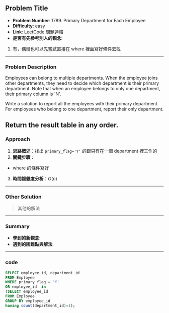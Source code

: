 ## Problem Title

- **Problem Number**:  1789. Primary Department for Each Employee
- **Difficulty**: easy
- **Link**: [LeetCode 問題連結](https://leetcode.com/problems/primary-department-for-each-employee/description/?envType=study-plan-v2&envId=top-sql-50)
- **是否有先參考別人的觀念**:
1. 有，偶爾也可以先嘗試直接在 where 裡面寫好條件去找
---

### Problem Description

Employees can belong to multiple departments. When the employee joins other departments, they need to decide which department is their primary department. Note that when an employee belongs to only one department, their primary column is 'N'.

Write a solution to report all the employees with their primary department. For employees who belong to one department, report their only department.

Return the result table in any order.
---

### Approach

1. **思路概述**：找出 `primary_flag='Y'` 的跟只有在一個 department 裡工作的
2. **關鍵步驟**：
  - where 的條件寫好
3. **時間複雜度分析**：$O(n)$

---

### Other Solution

> 其他的解法

---
### Summary

- **學到的新觀念**:
- **遇到的困難點與解法**:

---

### code
```sql
SELECT employee_id, department_id
FROM Employee
WHERE primary_flag = 'Y'
OR employee_id  in 
(SELECT employee_id
FROM Employee
GROUP BY employee_id
having count(department_id)=1);
```
